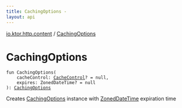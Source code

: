 ```yaml
---
title: CachingOptions - 
layout: api
---
```


<div class='api-docs-breadcrumbs'><a href="index.html">io.ktor.http.content</a> / <a href="./-caching-options.html">CachingOptions</a></div>

# CachingOptions

<div class="signature"><code><span class="keyword">fun </span><span class="identifier">CachingOptions</span><span class="symbol">(</span><br/>&nbsp;&nbsp;&nbsp;&nbsp;<span class="parameterName" id="io.ktor.http.content$CachingOptions(io.ktor.http.CacheControl, java.time.ZonedDateTime)/cacheControl">cacheControl</span><span class="symbol">:</span>&nbsp;<a href="../io.ktor.http/-cache-control/index.html"><span class="identifier">CacheControl</span></a><span class="symbol">?</span>&nbsp;<span class="symbol">=</span>&nbsp;null<span class="symbol">, </span><br/>&nbsp;&nbsp;&nbsp;&nbsp;<span class="parameterName" id="io.ktor.http.content$CachingOptions(io.ktor.http.CacheControl, java.time.ZonedDateTime)/expires">expires</span><span class="symbol">:</span>&nbsp;<span class="identifier">ZonedDateTime</span><span class="symbol">?</span>&nbsp;<span class="symbol">=</span>&nbsp;null<br/><span class="symbol">)</span><span class="symbol">: </span><a href="-caching-options/index.html"><span class="identifier">CachingOptions</span></a></code></div>

Creates <a href="-caching-options/index.html">CachingOptions</a> instance with <a href="#">ZonedDateTime</a> expiration time


